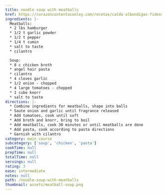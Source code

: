 ```yaml
---
title: noodle soup with meatballs
href: https://corazoncontentoconley.com/recetas/caldo-albondigas-fideos/
ingredients: |-
  Meatballs:
  * 2 lbs hamburger
  * 1/2 t garlic powder
  * 1/2 t pepper
  * 1/4 t cumin
  * salt to taste
  * cilantro

  Soup:
  * 8 c chicken broth
  * angel hair pasta
  * cilantro
  * 4 cloves garlic
  * 1/2 onion - chopped
  * 4 large tomatoes - chopped
  * 1 cube knorr
  * salt to taste
directions: |-
  * Combine ingredients for meatballs, shape into balls
  * Saute onion and garlic until fragrance released
  * Add tomatoes, cook until soft
  * Add broth and knorr, bring to boil
  * Add meatballs, cook 30 minutes or until meatballs are done
  * Add pasta, cook according to pasta directions
  * Garnish with cilantro
category: main course
subcategory: ['soup', 'chicken', 'pasta']
cookTime: null
prepTime: null
totalTime: null
servings: null
rating: 3
ease: intermediate
notes: null
path: /noodle-soup-with-meatballs
thumbnail: assets/meatball-soup.png
---
```

